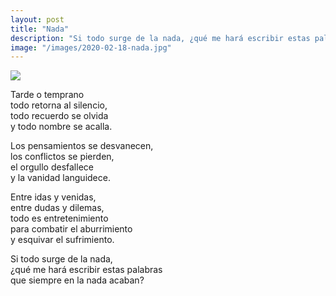 ```yaml
---
layout: post
title: "Nada"
description: "Si todo surge de la nada, ¿qué me hará escribir estas palabras que siempre en la nada acaban?"
image: "/images/2020-02-18-nada.jpg"
---
```


<img src="{{page.image | prepend: site.baseurl}}" class="round">

Tarde o temprano  
todo retorna al silencio,  
todo recuerdo se olvida  
y todo nombre se acalla.

Los pensamientos se desvanecen,  
los conflictos se pierden,  
el orgullo desfallece  
y la vanidad languidece.

Entre idas y venidas,  
entre dudas y dilemas,  
todo es entretenimiento  
para combatir el aburrimiento  
y esquivar el sufrimiento.

Si todo surge de la nada,  
¿qué me hará escribir estas palabras  
que siempre en la nada acaban?